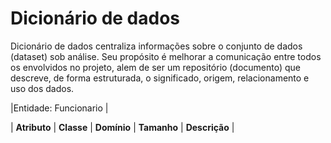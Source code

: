 # Dicionário de dados
Dicionário de dados centraliza informações sobre o conjunto de dados (dataset) sob análise. Seu propósito é melhorar a comunicação entre todos os envolvidos no projeto, alem de ser um repositório (documento) que descreve, de forma estruturada, o significado, origem, relacionamento e uso dos dados.


|Entidade: Funcionario                                                                               |

| **Atributo**        | **Classe**      | **Domínio**       | **Tamanho**      | **Descrição**       |

